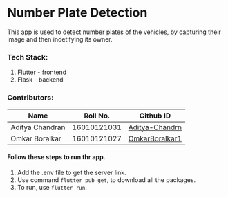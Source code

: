 # Number Plate Detection
This app is used to detect number plates of the vehicles, by capturing their image and then indetifying its owner.

### Tech Stack:
1. Flutter - frontend
2. Flask - backend

### Contributors:
|Name|Roll No.|Github ID|
|---|---|---|
|Aditya Chandran|16010121031|[Aditya-Chandrn](https://www.github.com/Aditya-Chandrn)|
|Omkar Boralkar|16010121027|[OmkarBoralkar1](https://github.com/OmkarBoralkar1)|

#### Follow these steps to run thr app.
1. Add the .env file to get the server link.
2. Use command `flutter pub get`, to download all the packages.
3. To run, use `flutter run`.